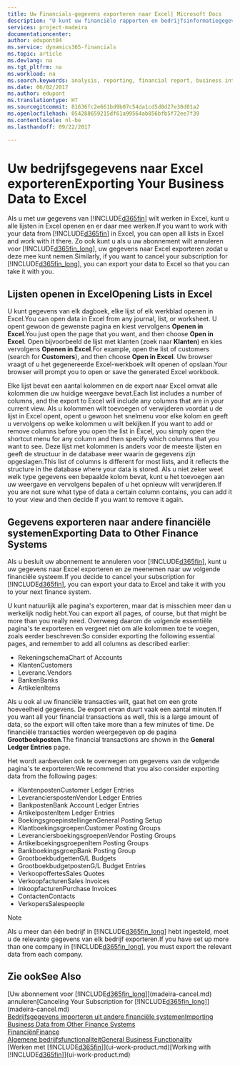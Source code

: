 ```yaml
---
title: Uw Financials-gegevens exporteren naar Excel| Microsoft Docs
description: "U kunt uw financiële rapporten en bedrijfsinformatiegegevens uit Dynamics 365 for Financials exporteren naar Excel of uw Financials-gegevens in Excel openen."
services: project-madeira
documentationcenter: 
author: edupont04
ms.service: dynamics365-financials
ms.topic: article
ms.devlang: na
ms.tgt_pltfrm: na
ms.workload: na
ms.search.keywords: analysis, reporting, financial report, business intelligence, BI, Excel
ms.date: 06/02/2017
ms.author: edupont
ms.translationtype: HT
ms.sourcegitcommit: 81636fc2e661bd9b07c54da1cd5d0d27e30d01a2
ms.openlocfilehash: 054288659215df61a99564ab856bfb5f72ee7f39
ms.contentlocale: nl-be
ms.lasthandoff: 09/22/2017

---
```

# <a name="exporting-your-business-data-to-excel"></a><span data-ttu-id="e037f-103">Uw bedrijfsgegevens naar Excel exporteren</span><span class="sxs-lookup"><span data-stu-id="e037f-103">Exporting Your Business Data to Excel</span></span>
<span data-ttu-id="e037f-104">Als u met uw gegevens van [!INCLUDE[d365fin](includes/d365fin_md.md)] wilt werken in Excel, kunt u alle lijsten in Excel openen en er daar mee werken.</span><span class="sxs-lookup"><span data-stu-id="e037f-104">If you want to work with your data from [!INCLUDE[d365fin](includes/d365fin_md.md)] in Excel, you can open all lists in Excel and work with it there.</span></span> <span data-ttu-id="e037f-105">Zo ook kunt u als u uw abonnement wilt annuleren voor [!INCLUDE[d365fin_long](includes/d365fin_long_md.md)], uw gegevens naar Excel exporteren zodat u deze mee kunt nemen.</span><span class="sxs-lookup"><span data-stu-id="e037f-105">Similarly, if you want to cancel your subscription for [!INCLUDE[d365fin_long](includes/d365fin_long_md.md)], you can export your data to Excel so that you can take it with you.</span></span>

## <a name="opening-lists-in-excel"></a><span data-ttu-id="e037f-106">Lijsten openen in Excel</span><span class="sxs-lookup"><span data-stu-id="e037f-106">Opening Lists in Excel</span></span>
<span data-ttu-id="e037f-107">U kunt gegevens van elk dagboek, elke lijst of elk werkblad openen in Excel.</span><span class="sxs-lookup"><span data-stu-id="e037f-107">You can open data in Excel from any journal, list, or worksheet.</span></span> <span data-ttu-id="e037f-108">U opent gewoon de gewenste pagina en kiest vervolgens **Openen in Excel**.</span><span class="sxs-lookup"><span data-stu-id="e037f-108">You just open the page that you want, and then choose **Open in Excel**.</span></span> <span data-ttu-id="e037f-109">Open bijvoorbeeld de lijst met klanten (zoek naar **Klanten**) en kies vervolgens **Openen in Excel**.</span><span class="sxs-lookup"><span data-stu-id="e037f-109">For example, open the list of customers (search for **Customers**), and then choose **Open in Excel**.</span></span> <span data-ttu-id="e037f-110">Uw browser vraagt of u het gegenereerde Excel-werkboek wilt openen of opslaan.</span><span class="sxs-lookup"><span data-stu-id="e037f-110">Your browser will prompt you to open or save the generated Excel workbook.</span></span>  

<span data-ttu-id="e037f-111">Elke lijst bevat een aantal kolommen en de export naar Excel omvat alle kolommen die uw huidige weergave bevat.</span><span class="sxs-lookup"><span data-stu-id="e037f-111">Each list includes a number of columns, and the export to Excel will include any columns that are in your current view.</span></span> <span data-ttu-id="e037f-112">Als u kolommen wilt toevoegen of verwijderen voordat u de lijst in Excel opent, opent u gewoon het snelmenu voor elke kolom en geeft u vervolgens op welke kolommen u wilt bekijken.</span><span class="sxs-lookup"><span data-stu-id="e037f-112">If you want to add or remove columns before you open the list in Excel, you simply open the shortcut menu for any column and then specify which columns that you want to see.</span></span> <span data-ttu-id="e037f-113">Deze lijst met kolommen is anders voor de meeste lijsten en geeft de structuur in de database weer waarin de gegevens zijn opgeslagen.</span><span class="sxs-lookup"><span data-stu-id="e037f-113">This list of columns is different for most lists, and it reflects the structure in the database where your data is stored.</span></span> <span data-ttu-id="e037f-114">Als u niet zeker weet welk type gegevens een bepaalde kolom bevat, kunt u het toevoegen aan uw weergave en vervolgens bepalen of u het opnieuw wilt verwijderen.</span><span class="sxs-lookup"><span data-stu-id="e037f-114">If you are not sure what type of data a certain column contains, you can add it to your view and then decide if you want to remove it again.</span></span>  

## <a name="exporting-data-to-other-finance-systems"></a><span data-ttu-id="e037f-115">Gegevens exporteren naar andere financiële systemen</span><span class="sxs-lookup"><span data-stu-id="e037f-115">Exporting Data to Other Finance Systems</span></span>
<span data-ttu-id="e037f-116">Als u besluit uw abonnement te annuleren voor [!INCLUDE[d365fin](includes/d365fin_md.md)], kunt u uw gegevens naar Excel exporteren en ze meenemen naar uw volgende financiële systeem.</span><span class="sxs-lookup"><span data-stu-id="e037f-116">If you decide to cancel your subscription for [!INCLUDE[d365fin](includes/d365fin_md.md)], you can export your data to Excel and take it with you to your next finance system.</span></span>  

<span data-ttu-id="e037f-117">U kunt natuurlijk alle pagina's exporteren, maar dat is misschien meer dan u werkelijk nodig hebt.</span><span class="sxs-lookup"><span data-stu-id="e037f-117">You can export all pages, of course, but that might be more than you really need.</span></span> <span data-ttu-id="e037f-118">Overweeg daarom de volgende essentiële pagina's te exporteren en vergeet niet om alle kolommen toe te voegen, zoals eerder beschreven:</span><span class="sxs-lookup"><span data-stu-id="e037f-118">So consider exporting the following essential pages, and remember to add all columns as described earlier:</span></span>  

* <span data-ttu-id="e037f-119">Rekeningschema</span><span class="sxs-lookup"><span data-stu-id="e037f-119">Chart of Accounts</span></span>  
* <span data-ttu-id="e037f-120">Klanten</span><span class="sxs-lookup"><span data-stu-id="e037f-120">Customers</span></span>  
* <span data-ttu-id="e037f-121">Leveranc.</span><span class="sxs-lookup"><span data-stu-id="e037f-121">Vendors</span></span>  
* <span data-ttu-id="e037f-122">Banken</span><span class="sxs-lookup"><span data-stu-id="e037f-122">Banks</span></span>  
* <span data-ttu-id="e037f-123">Artikelen</span><span class="sxs-lookup"><span data-stu-id="e037f-123">Items</span></span>  

<span data-ttu-id="e037f-124">Als u ook al uw financiële transacties wilt, gaat het om een grote hoeveelheid gegevens. De export ervan duurt vaak een aantal minuten.</span><span class="sxs-lookup"><span data-stu-id="e037f-124">If you want all your financial transactions as well, this is a large amount of data, so the export will often take more than a few minutes of time.</span></span> <span data-ttu-id="e037f-125">De financiële transacties worden weergegeven op de pagina **Grootboekposten**.</span><span class="sxs-lookup"><span data-stu-id="e037f-125">The financial transactions are shown in the **General Ledger Entries** page.</span></span>  

<span data-ttu-id="e037f-126">Het wordt aanbevolen ook te overwegen om gegevens van de volgende pagina's te exporteren:</span><span class="sxs-lookup"><span data-stu-id="e037f-126">We recommend that you also consider exporting data from the following pages:</span></span>  

* <span data-ttu-id="e037f-127">Klantenposten</span><span class="sxs-lookup"><span data-stu-id="e037f-127">Customer Ledger Entries</span></span>  
* <span data-ttu-id="e037f-128">Leveranciersposten</span><span class="sxs-lookup"><span data-stu-id="e037f-128">Vendor Ledger Entries</span></span>  
* <span data-ttu-id="e037f-129">Bankposten</span><span class="sxs-lookup"><span data-stu-id="e037f-129">Bank Account Ledger Entries</span></span>  
* <span data-ttu-id="e037f-130">Artikelposten</span><span class="sxs-lookup"><span data-stu-id="e037f-130">Item Ledger Entries</span></span>  
* <span data-ttu-id="e037f-131">Boekingsgroepinstellingen</span><span class="sxs-lookup"><span data-stu-id="e037f-131">General Posting Setup</span></span>  
* <span data-ttu-id="e037f-132">Klantboekingsgroepen</span><span class="sxs-lookup"><span data-stu-id="e037f-132">Customer Posting Groups</span></span>  
* <span data-ttu-id="e037f-133">Leveranciersboekingsgroepen</span><span class="sxs-lookup"><span data-stu-id="e037f-133">Vendor Posting Groups</span></span>  
* <span data-ttu-id="e037f-134">Artikelboekingsgroepen</span><span class="sxs-lookup"><span data-stu-id="e037f-134">Item Posting Groups</span></span>  
* <span data-ttu-id="e037f-135">Bankboekingsgroep</span><span class="sxs-lookup"><span data-stu-id="e037f-135">Bank Posting Group</span></span>  
* <span data-ttu-id="e037f-136">Grootboekbudgetten</span><span class="sxs-lookup"><span data-stu-id="e037f-136">G/L Budgets</span></span>  
* <span data-ttu-id="e037f-137">Grootboekbudgetposten</span><span class="sxs-lookup"><span data-stu-id="e037f-137">G/L Budget Entries</span></span>  
* <span data-ttu-id="e037f-138">Verkoopoffertes</span><span class="sxs-lookup"><span data-stu-id="e037f-138">Sales Quotes</span></span>  
* <span data-ttu-id="e037f-139">Verkoopfacturen</span><span class="sxs-lookup"><span data-stu-id="e037f-139">Sales Invoices</span></span>  
* <span data-ttu-id="e037f-140">Inkoopfacturen</span><span class="sxs-lookup"><span data-stu-id="e037f-140">Purchase Invoices</span></span>  
* <span data-ttu-id="e037f-141">Contacten</span><span class="sxs-lookup"><span data-stu-id="e037f-141">Contacts</span></span>  
* <span data-ttu-id="e037f-142">Verkopers</span><span class="sxs-lookup"><span data-stu-id="e037f-142">Salespeople</span></span>  

> [!NOTE]  
>   <span data-ttu-id="e037f-143">Als u meer dan één bedrijf in [!INCLUDE[d365fin_long](includes/d365fin_long_md.md)] hebt ingesteld, moet u de relevante gegevens van elk bedrijf exporteren.</span><span class="sxs-lookup"><span data-stu-id="e037f-143">If you have set up more than one company in [!INCLUDE[d365fin_long](includes/d365fin_long_md.md)], you must export the relevant data from each company.</span></span>

## <a name="see-also"></a><span data-ttu-id="e037f-144">Zie ook</span><span class="sxs-lookup"><span data-stu-id="e037f-144">See Also</span></span>
<span data-ttu-id="e037f-145">[Uw abonnement voor [!INCLUDE[d365fin_long](includes/d365fin_long_md.md)]](madeira-cancel.md) annuleren</span><span class="sxs-lookup"><span data-stu-id="e037f-145">[Canceling Your Subscription for [!INCLUDE[d365fin_long](includes/d365fin_long_md.md)]](madeira-cancel.md)</span></span>  
[<span data-ttu-id="e037f-146">Bedrijfsgegevens importeren uit andere financiële systemen</span><span class="sxs-lookup"><span data-stu-id="e037f-146">Importing Business Data from Other Finance Systems</span></span>](upload-data.md)  
[<span data-ttu-id="e037f-147">Financiën</span><span class="sxs-lookup"><span data-stu-id="e037f-147">Finance</span></span>](finance.md)  
[<span data-ttu-id="e037f-148">Algemene bedrijfsfunctionaliteit</span><span class="sxs-lookup"><span data-stu-id="e037f-148">General Business Functionality</span></span>](ui-across-business-areas.md)  
<span data-ttu-id="e037f-149">[Werken met [!INCLUDE[d365fin](includes/d365fin_md.md)]](ui-work-product.md)</span><span class="sxs-lookup"><span data-stu-id="e037f-149">[Working with [!INCLUDE[d365fin](includes/d365fin_md.md)]](ui-work-product.md)</span></span>  

